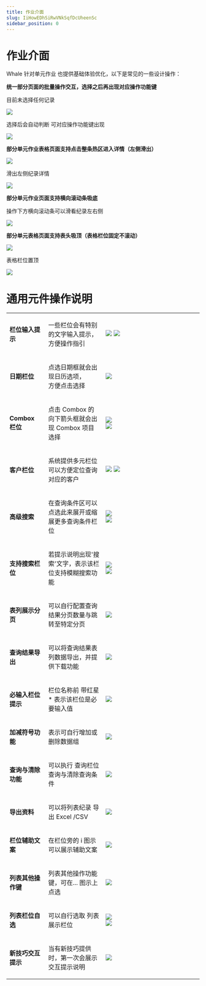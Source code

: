 ```yaml
---
title: 作业介面
slug: IiHowEDhSiRwVNkSqfDcUheenSc
sidebar_position: 0
---
```



# 作业介面

Whale 针对单元作业 也提供基础体验优化，以下是常见的一些设计操作：

**统一部分页面的批量操作交互，选择之后再出现对应操作功能键**

目前未选择任何记录

<img src="/assets/CRFSblWR2owla5xeaOZcDjSUnhf.png" src-width="3328" src-height="1604" align="center"/>

选择后会自动判断 可对应操作功能键出现

<img src="/assets/TwOhbSCtio1AbFxlwPZc38pinwd.png" src-width="3318" src-height="1614" align="center"/>

**部分单元作业表格页面支持点击整条热区进入详情（左侧滑出）**

<img src="/assets/CuBpb3FWOo0YIWxOqTacAP68nQb.png" src-width="3352" src-height="1470" align="center"/>

滑出左侧纪录详情

<img src="/assets/Km7HbDOgOobgEcxXq1zcVJ2Hn6f.png" src-width="3372" src-height="1620" align="center"/>

**部分单元作业页面支持横向滚动条吸底**

操作下方横向滚动条可以滑看纪录左右侧

<img src="/assets/EfFNbigB3ozSBCxI3uDcz9NZnRc.png" src-width="3306" src-height="1519" align="center"/>

**部分单元表格页面支持表头吸顶（表格栏位固定不滚动）**

<img src="/assets/Ss7eb0pR8oNhYCxNdctcHfUwnvh.png" src-width="3278" src-height="1245" align="center"/>

表格栏位置顶

<img src="/assets/KQccbib9Qoqo4dxYRjLcWMQHnMm.png" src-width="3320" src-height="1616" align="center"/>

# 通用元件操作说明

<table>
<colgroup>
<col width="126"/>
<col width="236"/>
<col width="521"/>
</colgroup>
<tbody>
<tr><td><p><strong>栏位输入提示</strong></p></td><td><p>一些栏位会有特别的文字输入提示，方便操作指引</p></td><td><img src="/assets/GuqvbQSfAogJwlxnmI9cmV4Yndb.png" src-width="994" src-height="180"/>
<img src="/assets/JxKXb6AJOoPMc1x7BLUcHhkynde.png" src-width="922" src-height="164"/></td></tr>
<tr><td><p><strong>日期栏位</strong></p></td><td><p>点选日期框就会出现日历选项，<br/>方便点击选择</p></td><td><img src="/assets/NTOBbLsDboqJztxP4Hrc8285nlc.png" src-width="1176" src-height="734"/></td></tr>
<tr><td><p><strong>Combox 栏位</strong></p></td><td><p>点击 Combox 的向下箭头框就会出现 Combox 项目选择</p></td><td><div class="flex gap-3 columns-2" column-size="2">
<div class="w-[50%]" width-ratio="50">
<img src="/assets/JAbIbIHlsopeb0xDzgKcjBpRnae.png" src-width="264" src-height="113"/>
</div>
<div class="w-[49%]" width-ratio="49">
<img src="/assets/J3embcgAeoxyYLxNTAWcCxnMnzh.png" src-width="232" src-height="240"/>
</div>
</div></td></tr>
<tr><td><p><strong>客户栏位</strong></p></td><td><p>系统提供多元栏位可以方便定位查询对应的客户</p></td><td><img src="/assets/Cwx6bhiqsojJ5SxQ4DRcQumtn3e.png" src-width="199" src-height="121"/>
<img src="/assets/Po1RbCpIzoRTIGxKUrccjJNYnbe.png" src-width="561" src-height="408"/></td></tr>
<tr><td><p><strong>高级搜索</strong></p></td><td><p>在查询条件区可以点选此来展开或缩展更多查询条件栏位</p></td><td><div class="flex gap-3 columns-2" column-size="2">
<div class="w-[49%]" width-ratio="49">
<img src="/assets/O6vNbR4r4oi5zcxGwWbce1SbnMb.png" src-width="248" src-height="142"/>
</div>
<div class="w-[50%]" width-ratio="50">
<img src="/assets/NmE9b0w4tod3Bex3ONXcoAoUnEd.png" src-width="252" src-height="132"/>
</div>
</div></td></tr>
<tr><td><p><strong>支持搜索栏位</strong></p></td><td><p>若提示说明出现&#39;搜索&#39;文字，表示该栏位支持模糊搜索功能</p></td><td><div class="flex gap-3 columns-2" column-size="2">
<div class="w-[57%]" width-ratio="57">
<img src="/assets/EztfbHbDAoYzocxZY1BczbOOnqe.png" src-width="482" src-height="214"/>
</div>
<div class="w-[42%]" width-ratio="42">
<img src="/assets/JrODbNxxxos3hzxLs5tceElsnzc.png" src-width="478" src-height="716"/>
</div>
</div></td></tr>
<tr><td><p><strong>表列展示分页</strong></p></td><td><p>可以自行配置查询结果分页数量与跳转至特定分页</p></td><td><img src="/assets/CNLtbDoLKo1Ch0x4SjPcB9HBnCe.png" src-width="318" src-height="85"/></td></tr>
<tr><td><p><strong>查询结果导出</strong></p></td><td><p>可以将查询结果表列数据导出，并提供下载功能</p></td><td><img src="/assets/NuTtbN7Fco5oGKx63RscYgjanvg.png" src-width="2724" src-height="434" align="center"/></td></tr>
<tr><td><p><strong>必输入栏位提示</strong></p></td><td><p>栏位名称前 带红星* 表示该栏位是必要输入值</p></td><td><img src="/assets/IduWbIGyio13o8x60C6cNj8rn1e.png" src-width="778" src-height="97" align="center"/></td></tr>
<tr><td><p><strong>加减符号功能</strong></p></td><td><p>表示可自行增加或删除数据组</p></td><td><img src="/assets/JT6MbH8GRorrSFxeqjkc0VUbnQe.png" src-width="765" src-height="85" align="center"/></td></tr>
<tr><td><p><strong>查询与清除功能</strong></p></td><td><p>可以执行 查询栏位查询与清除查询条件</p></td><td><img src="/assets/ANV4btz1yoMuhTxiiShc1zT8nlf.png" src-width="294" src-height="164"/></td></tr>
<tr><td><p><strong>导出资料</strong></p></td><td><p>可以将列表纪录 导出 Excel /CSV</p></td><td><img src="/assets/SCiobZfZaofYn3xd5TfcteRJn5g.png" src-width="158" src-height="256"/></td></tr>
<tr><td><p><strong>栏位辅助文案</strong></p></td><td><p>在栏位旁的 i 图示可以展示辅助文案</p></td><td><img src="/assets/TWVLb2zCQovDjCx8nnhca8eYnYc.png" src-width="849" src-height="165"/></td></tr>
<tr><td><p><strong>列表其他操作键</strong></p></td><td><p>列表其他操作功能键，可在... 图示上点选</p></td><td><img src="/assets/RdEvbLYkqoXXwMx2UqGcTH48nvh.png" src-width="2074" src-height="289" align="center"/></td></tr>
<tr><td><p><strong>列表栏位自选</strong></p></td><td><p>可以自行选取 列表展示栏位</p></td><td><div class="flex gap-3 columns-2" column-size="2">
<div class="w-[25%]" width-ratio="25">
<img src="/assets/N8lbbrmZPoXYYCxmtVjcMpYSnCd.png" src-width="80" src-height="94" align="center"/>
</div>
<div class="w-[74%]" width-ratio="74">
<img src="/assets/ARopbbPZeozMFdxavNXcZMWonRe.png" src-width="3086" src-height="1224" align="center"/>
</div>
</div></td></tr>
<tr><td><p><strong>新技巧交互提示</strong></p></td><td><p>当有新技巧提供时，第一次会展示交互提示说明</p></td><td><img src="/assets/BUlMbPjYJoPklHxfKbAc97tbnId.png" src-width="652" src-height="256"/></td></tr>
</tbody>
</table>

